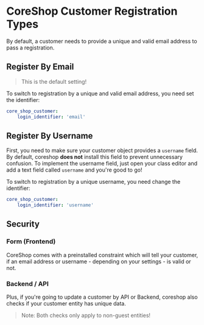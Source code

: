 # CoreShop Customer Registration Types
By default, a customer needs to provide a unique and valid email address to pass a registration.

## Register By Email
> This is the default setting!

To switch to registration by a unique and valid email address, you need set the identifier:

```yaml
core_shop_customer:
    login_identifier: 'email'
```

## Register By Username
First, you need to make sure your customer object provides a `username` field.
By default, coreshop **does not** install this field to prevent unnecessary confusion.
To implement the username field, just open your class editor and add a text field called `username` and you're good to go!

To switch to registration by a unique username, you need change the identifier:

```yaml
core_shop_customer:
    login_identifier: 'username'
```

## Security

### Form (Frontend)
CoreShop comes with a preinstalled constraint which will tell your customer, if an email address or username - depending on your settings - is valid or not.

### Backend / API
Plus, if you're going to update a customer by API or Backend, coreshop also checks if your customer entity has unique data.

> Note: Both checks only apply to non-guest entities!
